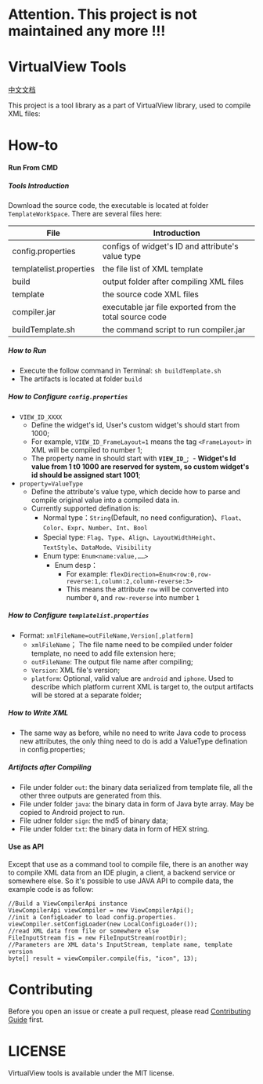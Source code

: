 # Attention. This project is not maintained any more !!!

# VirtualView Tools

[中文文档](README-ch.md)

This project is a tool library as a part of VirtualView library, used to compile XML files:

# How-to

#### Run From CMD

##### Tools Introduction

Download the source code, the executable is located at folder `TemplateWorkSpace`. There are several files here:

| File                      | Introduction                        |
| ----------------------- | ------------------------- |
| config.properties       | configs of widget's ID and attribute's value type  |
| templatelist.properties | the file list of XML template               |
| build                   | output folder after compiling XML files     |
| template                | the source code XML files                  |
| compiler.jar            | executable jar file exported from the total source code |
| buildTemplate.sh        | the command script to run compiler.jar                  |

##### How to Run

- Execute the follow command in Terminal: `sh buildTemplate.sh`
- The artifacts is located at folder `build`

##### How to Configure `config.properties`

- `VIEW_ID_XXXX`
  - Define the widget's id, User's custom widget's should start from 1000;
  - For example, `VIEW_ID_FrameLayout=1` means the tag `<FrameLayout>` in XML will be compiled to number 1;
  - The property name in should start with **`VIEW_ID_`**;
  - **Widget's Id value from 1 t0 1000 are reserved for system, so custom widget's id should be assigned start 1001**;
- `property=ValueType`
  - Define the attribute's value type, which decide how to parse and compile original value into a compiled data in.
  - Currently supported defination is:
    - Normal type：`String`(Default, no need configuration)、`Float`、`Color`、`Expr`、`Number`、`Int`、`Bool`
    - Special type: `Flag`、`Type`、`Align`、`LayoutWidthHeight`、`TextStyle`、`DataMode`、`Visibility`
    - Enum type: `Enum<name:value,……>`
	  - Enum desp：
	    - For example: `flexDirection=Enum<row:0,row-reverse:1,column:2,column-reverse:3>`
	    - This means the attribute `row` will be converted into number `0`, and `row-reverse` into number `1`

##### How to Configure `templatelist.properties`

- Format: `xmlFileName=outFileName,Version[,platform]`
  - `xmlFileName`； The file name need to be compiled under folder template, no need to add file extension here;
  - `outFileName`: The output file name after compiling;
  - `Version`: XML file's version;
  - `platform`: Optional, valid value are `android` and `iphone`. Used to describe which platform current XML is target to, the output artifacts will be stored at a separate folder;

##### How to Write XML

- The same way as before, while no need to write Java code to process new attributes, the only thing need to do is add a ValueType defination in config.properties;

##### Artifacts after Compiling

- File under folder `out`: the binary data serialized from template file, all the other three outputs are generated from this.
- File under folder `java`: the binary data in form of Java byte array. May be copied to Android project to run.
- File udner folder `sign`: the md5 of binary data;
- File under folder `txt`: the binary data in form of HEX string.

#### Use as API

Except that use as a command tool to compile file, there is an another way to compile XML data from an IDE plugin, a client, a backend service or somewhere else. So it's possible to use JAVA API to compile data, the example code is as follow:

```
//Build a ViewCompilerApi instance
ViewCompilerApi viewCompiler = new ViewCompilerApi();
//init a ConfigLoader to load config.properties.
viewCompiler.setConfigLoader(new LocalConfigLoader());
//read XML data from file or somewhere else
FileInputStream fis = new FileInputStream(rootDir);
//Parameters are XML data's InputStream, template name, template version
byte[] result = viewCompiler.compile(fis, "icon", 13);
```

# Contributing

Before you open an issue or create a pull request, please read [Contributing Guide](CONTRIBUTING.md) first.

# LICENSE

VirtualView tools is available under the MIT license.
